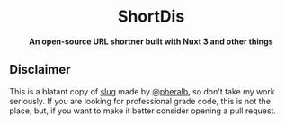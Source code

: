 <div align=center>
<h1>ShortDis</h1>
<p><b>
An open-source URL shortner built with Nuxt 3 and other things
</b>
</p>
</div>

## Disclaimer

This is a blatant copy of [slug](https://slug.vercel.app/) made by [@pheralb](https://github.com/pheralb), so don't take my work seriously. If you are looking for professional grade code, this is not the place, but, if you want to make it better consider opening a pull request.
